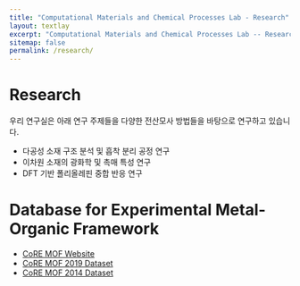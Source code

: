 ```yaml
---
title: "Computational Materials and Chemical Processes Lab - Research"
layout: textlay
excerpt: "Computational Materials and Chemical Processes Lab -- Research"
sitemap: false
permalink: /research/
---
```

# Research

우리 연구실은 아래 연구 주제들을 다양한 전산모사 방법들을 바탕으로 연구하고 있습니다.

- 다공성 소재 구조 분석 및 흡착 분리 공정 연구
- 이차원 소재의 광화학 및 촉매 특성 연구
- DFT 기반 폴리올레핀 중합 반응 연구

# Database for Experimental Metal-Organic Framework

- [CoRE MOF Website](http://gregchung.github.io/CoRE-MOFs/index.html)
- [CoRE MOF 2019 Dataset](https://zenodo.org/record/3528250#.XhxUzcgzaUl)
- [CoRE MOF 2014 Dataset](https://zenodo.org/record/3228673#.XhxVBsgzaUk)

